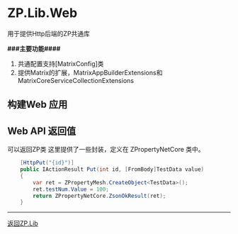﻿# ZP.Lib.Web

用于提供Http后端的ZP共通库

**###主要功能####**

1. 共通配置支持[MatrixConfig]类
2. 提供Matrix的扩展，MatrixAppBuilderExtensions和MatrixCoreServiceCollectionExtensions

## 构建Web 应用


## Web API 返回值

可以返回ZP类
这里提供了一些封装，定义在 ZPropertyNetCore 类中。

```csharp
    [HttpPut("{id}")]
    public IActionResult Put(int id, [FromBody]TestData value)
    {
        var ret = ZPropertyMesh.CreateObject<TestData>();
        ret.testNum.Value = 100;
        return ZPropertyNetCore.ZsonOkResult(ret);
    }
```

---

[返回ZP.Lib](../Readme.md)